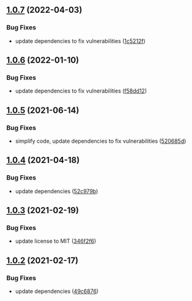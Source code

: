 ## [1.0.7](https://github.com/valverdealbo/validate-env/compare/v1.0.6...v1.0.7) (2022-04-03)


### Bug Fixes

* update dependencies to fix vulnerabilities ([1c5212f](https://github.com/valverdealbo/validate-env/commit/1c5212fd6cbfd5b8b40f3c7922fba7572094b053))

## [1.0.6](https://github.com/valverdealbo/validate-env/compare/v1.0.5...v1.0.6) (2022-01-10)


### Bug Fixes

* update dependencies to fix vulnerabilities ([f58dd12](https://github.com/valverdealbo/validate-env/commit/f58dd1294df95921982962984c3997cf33f98420))

## [1.0.5](https://github.com/valverdealbo/validate-env/compare/v1.0.4...v1.0.5) (2021-06-14)


### Bug Fixes

* simplify code, update dependencies to fix vulnerabilities ([520685d](https://github.com/valverdealbo/validate-env/commit/520685dc3903f737c6263b3956a22725490791a4))

## [1.0.4](https://github.com/valverdealbo/validate-env/compare/v1.0.3...v1.0.4) (2021-04-18)


### Bug Fixes

* update dependencies ([52c979b](https://github.com/valverdealbo/validate-env/commit/52c979bc700da76efd9e008304c1dd4f03d9e935))

## [1.0.3](https://github.com/valverdealbo/validate-env/compare/v1.0.2...v1.0.3) (2021-02-19)


### Bug Fixes

* update license to MIT ([346f2f6](https://github.com/valverdealbo/validate-env/commit/346f2f69f61d675289cfe7d53820eb98dd6d4902))

## [1.0.2](https://github.com/valverdealbo/validate-env/compare/v1.0.1...v1.0.2) (2021-02-17)


### Bug Fixes

* update dependencies ([49c6876](https://github.com/valverdealbo/validate-env/commit/49c6876cf1f654aae47d784868f3f97f6aeb10c7))
